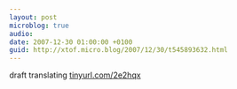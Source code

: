 ```yaml
---
layout: post
microblog: true
audio: 
date: 2007-12-30 01:00:00 +0100
guid: http://xtof.micro.blog/2007/12/30/t545893632.html
---
```

draft translating [tinyurl.com/2e2hqx](http://tinyurl.com/2e2hqx)
